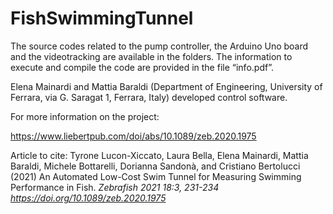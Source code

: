 # FishSwimmingTunnel

The source codes related to the pump controller, the Arduino Uno board and the videotracking are available in the folders.
The information to execute and compile the code are provided in the file “info.pdf”.

Elena Mainardi and Mattia Baraldi (Department of Engineering, University of Ferrara, via G. Saragat 1, Ferrara, Italy)
developed control software.

For more information on the project:

https://www.liebertpub.com/doi/abs/10.1089/zeb.2020.1975


Article to cite:
Tyrone Lucon-Xiccato, Laura Bella, Elena Mainardi, Mattia Baraldi, Michele Bottarelli, Dorianna Sandonà, and Cristiano Bertolucci (2021) An Automated Low-Cost Swim Tunnel for Measuring Swimming Performance in Fish. <i>Zebrafish<i/> 2021 18:3, 231-234 
https://doi.org/10.1089/zeb.2020.1975
